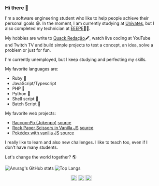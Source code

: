 ### Hi there 👋

I'm a software engineering student who like to help people achieve their personal goals 😀. In the moment, I am currently studying at [Univates][univates], but I also completed my technician at [EEEPE][eeepe]👨‍🎓.

My hobbies are write to [Quack Redação][quack]🖋, watch live coding at YouTube and Twitch TV and build simple projects to test a concept, an idea, solve a problem or just for fun.

I'm currently unemployed, but I keep studying and perfecting my skills.

My favorite languages are:

- Ruby 💎
- JavaScript/Typescript
- PHP 🐘
- Python 🐍
- Shell script 🐚
- Batch Script 💾

My favorite web projects:

- [RaccoonPo (Jokenpo)][RaccoonPo] [source][RaccoonPo source]
- [Rock Paper Scissors in Vanilla JS][rock-paper-scissors-js] [source][rock-paper-scissors-js source]
- [Pokédex with vanilla JS][vanilla-pokedex] [source][vanilla-pokedex source]

I really like to learn and also new challenges. I like to teach too, even if I don't have many students.

Let's change the world together? 🌎

![Anurag's GitHub stats](https://github-readme-stats.vercel.app/api?username=arthursiq5)
![Top Langs](https://github-readme-stats.vercel.app/api/top-langs/?username=realcaldeira)


<p align="center">
  <a href="https://www.linkedin.com/in/arthursiq5/"><img src="https://img.icons8.com/doodle/50/000000/linkedin.png" width="20px"/></a>
  <a href="https://quackredacao.com.br/"><img src="https://img.icons8.com/doodle/48/000000/rubber-duck.png" width="20px"/></a>
  <a href="https://www.sololearn.com/Profile/1548120"><img src="https://www.sololearn.com/images/fb-story-icon.jpg" width="20px"/></a>
</p>

   [univates]: https://www.univates.br/
   [eeepe]: https://www.eeepe.com.br/[
   [quack]: https://quackredacao.com.br/
   [RaccoonPo]: https://arthursiq5.github.io/RaccoonPo/
   [RaccoonPo source]: https://github.com/arthursiq5/RaccoonPo/
   [rock-paper-scissors-js]: https://arthursiq5.github.io/rock-paper-scissors-js/
   [rock-paper-scissors-js source]: https://github.com/arthursiq5/rock-paper-scissors-js
   [vanilla-pokedex]: https://arthursiq5.github.io/vanilla-pokedex/
   [vanilla-pokedex source]: https://github.com/arthursiq5/vanilla-pokedex
   
